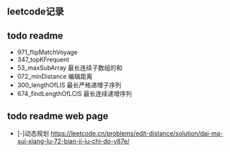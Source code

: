 ## leetcode记录



## todo readme
 - 971_flipMatchVoyage
 - 347_topKFrequent
 - 53_maxSubArray 最长连续子数组的和
 - 072_minDistance 编辑距离
 - 300_lengthOfLIS 最长严格递增子序列
 - 674_findLengthOfLCIS 最长连续递增序列


## todo readme web page
- [-]动态规划 https://leetcode.cn/problems/edit-distance/solution/dai-ma-sui-xiang-lu-72-bian-ji-ju-chi-do-y87e/
